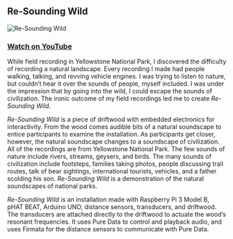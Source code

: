 ## Re-Sounding Wild  

![Re-Sounding Wild](../images/re-soundingWild.jpg)  

### [Watch on YouTube](https://youtu.be/g2Efu_Lezh8)  
  
While field recording in Yellowstone National Park, I discovered the difficulty of recording a natural landscape. Every recording I made had people walking, talking, and revving vehicle engines. I was trying to listen to nature, but couldn’t hear it over the sounds of people, myself included. I was under the impression that by going into the wild, I could escape the sounds of civilization. The ironic outcome of my field recordings led me to create *Re-Sounding Wild*.  
  
*Re-Sounding Wild* is a piece of driftwood with embedded electronics for interactivity. From the wood comes audible bits of a natural soundscape to entice participants to examine the installation. As participants get closer, however, the natural soundscape changes to a soundscape of civilization. All of the recordings are from Yellowstone National Park. The few sounds of nature include rivers, streams, geysers, and birds. The many sounds of civilization include footsteps, families taking photos, people discussing trail routes, talk of bear sightings, international tourists, vehicles, and a father scolding his son. *Re-Sounding Wild* is a demonstration of the natural soundscapes of national parks.  
  
*Re-Sounding Wild* is an installation made with Raspberry Pi 3 Model B, pHAT BEAT, Arduino UNO, distance sensors, transducers, and driftwood. The transducers are attached directly to the driftwood to actuate the wood’s resonant frequencies. It uses Pure Data to control and playback audio, and uses Firmata for the distance sensors to communicate with Pure Data.  
  

